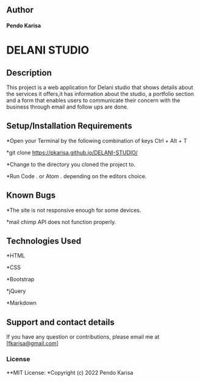 ## Author
#### Pendo Karisa

# DELANI STUDIO

## Description
This project is a web application for Delani studio that shows details about the services it offers,it has information about the studio, a portfolio section and a form that enables users to communicate their concern with the business through email and follow ups are done.

## Setup/Installation Requirements

*Open your Terminal by the following combination of keys Ctrl + Alt + T

*git clone https://pkarisa.github.io/DELANI-STUDIO/

*Change to the directory you cloned the project to.

*Run Code . or Atom . depending on the editors choice.

## Known Bugs
*The site is not responsive enough for some devices.

*mail chimp API does not function properly.


## Technologies Used
*HTML

*CSS

*Bootstrap

*jQuery

*Markdown

## Support and contact details
If you have any question or contributions, please email me at [fkarisa@gmail.com]

### License

**MIT License:
*Copyright (c) 2022 Pendo Karisa
  
